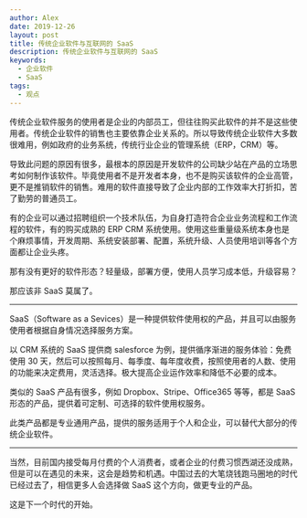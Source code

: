 ```yaml
---
author: Alex
date: 2019-12-26
layout: post
title: 传统企业软件与互联网的 SaaS
description: 传统企业软件与互联网的 SaaS
keywords: 
  - 企业软件
  - SaaS
tags:
  - 观点
---
```


传统企业软件服务的使用者是企业的内部员工，但往往购买此软件的并不是这些使用者。传统企业软件的销售也主要依靠企业关系的。所以导致传统企业软件大多数很难用，例如政府的业务系统，传统行业企业的管理系统（ERP，CRM）等。

导致此问题的原因有很多，最根本的原因是开发软件的公司缺少站在产品的立场思考如何制作该软件。毕竟使用者不是开发者本身，也不是购买该软件的企业高管，更不是推销软件的销售。难用的软件直接导致了企业内部的工作效率大打折扣，苦了勤劳的普通员工。

有的企业可以通过招聘组织一个技术队伍，为自身打造符合企业业务流程和工作流程的软件，有的购买成熟的 ERP CRM 系统使用。使用这些重量级系统本身也是个麻烦事情，开发周期、系统安装部署、配置，系统升级、人员使用培训等各个方面都让企业头疼。

那有没有更好的软件形态？轻量级，部署方便，使用人员学习成本低，升级容易？

那应该非 SaaS 莫属了。

-----------

SaaS（Software as a Sevices）是一种提供软件使用权的产品，并且可以由服务使用者根据自身情况选择服务方案。

以 CRM 系统的 SaaS 提供商 salesforce 为例，提供循序渐进的服务体验：免费使用 30 天，然后可以按照每月、每季度、每年度收费，按照使用者的人数、使用的功能来决定费用，灵活选择。极大提高企业运作效率和降低不必要的成本。

类似的 SaaS 产品有很多，例如 Dropbox、Stripe、Office365 等等，都是 SaaS 形态的产品，提供着可定制、可选择的软件使用权服务。

此类产品都是专业通用产品，提供的服务适用于个人和企业，可以替代大部分的传统企业软件。

-----------

当然，目前国内接受每月付费的个人消费者，或者企业的付费习惯西湖还没成熟，但是可以在遇见的未来，这会是趋势和机遇。中国过去的大笔烧钱跑马圈地的时代已经过去了，相信更多人会选择做 SaaS 这个方向，做更专业的产品。

这是下一个时代的开始。
